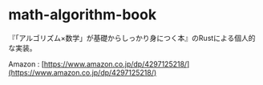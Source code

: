 # math-algorithm-book

『「アルゴリズム×数学」が基礎からしっかり身につく本』のRustによる個人的な実装。

Amazon : [https://www.amazon.co.jp/dp/4297125218/](https://www.amazon.co.jp/dp/4297125218/)
